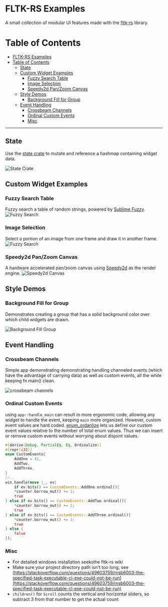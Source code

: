 # FLTK-RS Examples

A small collection of modular UI features made with the [fltk-rs](https://github.com/MoAlyousef/fltk-rs) library.

# Table of Contents

- [FLTK-RS Examples](#fltk-rs-examples)
- [Table of Contents](#table-of-contents)
  - [State](#state)
  - [Custom Widget Examples](#custom-widget-examples)
    - [Fuzzy Search Table](#fuzzy-search-table)
    - [Image Selection](#image-selection)
    - [Speedy2d Pan/Zoom Canvas](#speedy2d-panzoom-canvas)
  - [Style Demos](#style-demos)
    - [Background Fill for Group](#background-fill-for-group)
  - [Event Handling](#event-handling)
    - [Crossbeam Channels](#crossbeam-channels)
    - [Ordinal Custom Events](#ordinal-custom-events)
    - [Misc](#misc)

---

## State

Use the [state crate](https://github.com/sergiobenitez/state) to mutate and reference a hashmap containing widget data.

![State Crate](./.github/images/state_counter.gif)

## Custom Widget Examples

### Fuzzy Search Table

Fuzzy search a table of random strings, powered by [Sublime Fuzzy](https://crates.io/crates/sublime_fuzzy).
![Fuzzy Search](./.github/images/fuzzy_search.png)

### Image Selection

Select a portion of an image from one frame and draw it in another frame.
![Fuzzy Search](./.github/images/image_select.png)

### Speedy2d Pan/Zoom Canvas

A hardware accelerated pan/zoom canvas using [Speedy2d](https://github.com/QuantumBadger/Speedy2D) as the render engine.
![Speedy2d Canvas](./.github/images/speedy2d_canvas.gif)

<!-- ![Speedy2d Canvas](./images/Speedy_2d_Pan_Zoom_Canvas.png) -->

## Style Demos

### Background Fill for Group

Demonstrates creating a group that has a solid background color over which child widgets are drawn.

![Background Fill Group](./.github/images/background_fill_group.PNG)

## Event Handling

### Crossbeam Channels

Simple app demonstrating demonstrating handling channeled events (which have the advantage of carrying data) as well as custom events, all the while keeping fn main() clean.

![crossbeam channels](./.github/images/crossbeam_channels.png)

### Ordinal Custom Events

using `app::handle_main` can result in more ergonomic code, allowing any widget to handle the event, keeping `main` more organized. However, custom event values are hard coded. [enum_ordanlize](https://docs.rs/enum-ordinalize/3.1.10/enum_ordinalize/) lets us define our custom event values relative to the number of total enum values. Thus we can insert or remove custom events without worrying about disjoint values.

```rust
#[derive(Debug, PartialEq, Eq, Ordinalize)]
#[repr(i32)]
enum CustomEvents{
    AddOne = 41,
    AddTwo,
    AddThree,
}
//..
win.handle(move |_, ev|
    if ev.bits() == CustomEvents::AddOne.ordinal(){
    *counter.borrow_mut() += 1;
    true
} else if ev.bits() == CustomEvents::AddTwo.ordinal(){
    *counter.borrow_mut() += 2;
    true
} else if ev.bits() == CustomEvents::AddThree.ordinal(){
    *counter.borrow_mut() += 3;
    true
} else {
    false
});

```

### Misc

- For detailed windows installation seeksthe fltk-rs wiki
- Make sure your project directory path isn't too long, see [https://stackoverflow.com/questions/49603759/msb6003-the-specified-task-executable-cl-exe-could-not-be-run](https://stackoverflow.com/questions/49603759/msb6003-the-specified-task-executable-cl-exe-could-not-be-run)
- `children()` for `Scroll` counts the vertical and horizontal sliders, so subtract 3 from that number to get the actual count
